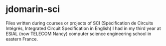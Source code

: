 # jdomarin-sci

Files written during courses or projects of SCI (Spécification de Circuits Intégrés, Integrated Circuit Specification in English) I had in my third year at ESIAL (now TELECOM Nancy) computer science engineering school in eastern France.
